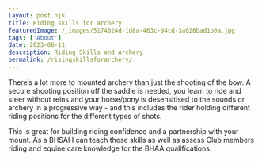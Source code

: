 ```yaml
---
layout: post.njk
title: Riding skills for archery
featuredImage: /_images/5174024d-1d8a-463c-94cd-3a026bad1b0a.jpg
tags: ['About'] 
date: 2023-06-11
description: Riding Skills and Archery
permalink: /risingskillsforarchery/
---
```


There’s a lot more to mounted archery than just the shooting of the bow.  A secure shooting position off the saddle is needed, you learn to ride and steer without reins and your horse/pony is desensitised to the sounds or archery in a progressive way - and this includes the rider holding different riding positions for the different types of shots. 

This is great for building riding confidence and a partnership with your mount. As a BHSAI I can teach these skills as well as assess Club members riding and equine care knowledge for the BHAA qualifications. 